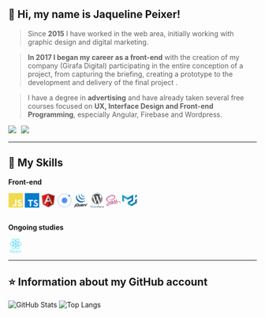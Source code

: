 ## 💜 Hi, my name is <strong>Jaqueline Peixer</strong>!

> Since **2015** I have worked in the web area, initially working with graphic design and digital marketing.
 
> **In 2017 I began my career as a front-end** with the creation of my company (Girafa Digital) participating in the entire conception of a project, from capturing the briefing, creating a prototype to the development and delivery of the final project .
 
> I have a degree in **advertising** and have already taken several free courses focused on **UX, Interface Design and Front-end Programming**, especially Angular, Firebase and Wordpress.

<div style="display: flex; gap: 10px;">
    <a href="https://www.linkedin.com/in/jaquelinepeixer/" target="_blank"><img src="https://img.shields.io/badge/-LinkedIn-%230077B5?style=for-the-badge&logo=linkedin&logoColor=white"></a>
   <a href="mailto:peixer.jaqueline@gmail.com" target="_blank"><img src="https://img.shields.io/badge/Gmail-D14836?style=for-the-badge&logo=gmail&logoColor=white"></a> 
</div>

----

## 🚀 My Skills

**Front-end**
<div style="display: flex; gap: 3px;">
  <img align="center" alt="icon-javascript" title="Javascript" height="30" width="30"
    src="https://raw.githubusercontent.com/devicons/devicon/master/icons/javascript/javascript-plain.svg">
  <img align="center" alt="icon-typescript" title="Typescript" height="30" width="30"
    src="https://raw.githubusercontent.com/devicons/devicon/master/icons/typescript/typescript-plain.svg">
  <img align="center" alt="icon-angularjs" title="Angular" height="30" width="30"
    src="https://raw.githubusercontent.com/devicons/devicon/master/icons/angularjs/angularjs-original.svg">
  <img align="center" alt="icon-ionic" title="IONIC" height="30" width="30"
    src="https://raw.githubusercontent.com/devicons/devicon/master/icons/ionic/ionic-original.svg">
  <img align="center" alt="icon-jquery" title="Jquery" height="30" width="30"
    src="https://raw.githubusercontent.com/devicons/devicon/master/icons/jquery/jquery-original-wordmark.svg">
  <img align="center" alt="icon-wordpress" title="Wordpress" height="30" width="30"
    src="https://raw.githubusercontent.com/devicons/devicon/master/icons/wordpress/wordpress-original.svg">
  <img align="center" alt="icon-sass" title="Sass" height="30" width="30"
    src="https://raw.githubusercontent.com/devicons/devicon/master/icons/sass/sass-original.svg">
  <img align="center" alt="icon-materialui" title="Material UI" height="30" width="30"
    src="https://raw.githubusercontent.com/devicons/devicon/master/icons/materialui/materialui-original.svg">
</div>

<br> 

**Ongoing studies**
<div style="display: flex; gap: 3px;">
  <img align="center" alt="icon-react" height="30" width="30" src="https://raw.githubusercontent.com/devicons/devicon/master/icons/react/react-original-wordmark.svg">
</div>

---

## ⭐ Information about my GitHub account
![GitHub Stats](https://github-readme-stats.vercel.app/api?username=JaquelinePeixer&show_icons=true)
![Top Langs](https://github-readme-stats.vercel.app/api/top-langs/?username=JaquelinePeixer&layout=compact)


<!--![GitHub Visitor](https://visitor-badge.glitch.me/badge?page_id=JaquelinePeixer)-->
